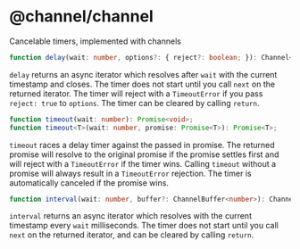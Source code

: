 # @channel/channel
Cancelable timers, implemented with channels

```ts
function delay(wait: number, options?: { reject?: boolean; }): Channel<number>;
```

`delay` returns an async iterator which resolves after `wait` with the current timestamp and closes. The timer does not start until you call `next` on the returned iterator. The timer will reject with a `TimeoutError` if you pass `reject: true` to `options`. The timer can be cleared by calling `return`.

```ts
function timeout(wait: number): Promise<void>;
function timeout<T>(wait: number, promise: Promise<T>): Promise<T>;
```

`timeout` races a delay timer against the passed in promise. The returned promise will resolve to the original promise if the promise settles first and will reject with a `TimeoutError` if the timer wins. Calling `timeout` without a promise will always result in a `TimeoutError` rejection. The timer is automatically canceled if the promise wins.

```ts
function interval(wait: number, buffer?: ChannelBuffer<number>): Channel<number>;
```
`interval` returns an async iterator which resolves with the current timestamp every `wait` milliseconds. The timer does not start until you call `next` on the returned iterator, and can be cleared by calling `return`.
